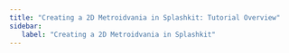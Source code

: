 ```yaml
---
title: "Creating a 2D Metroidvania in Splashkit: Tutorial Overview"
sidebar: 
   label: "Creating a 2D Metroidvania in Splashkit"
---
```


<!-- Placeholder -->
<!-- Write an overview page explaining the finished Game and then include a list of each tutorial in the series with a brief summary of what that page covers -->
